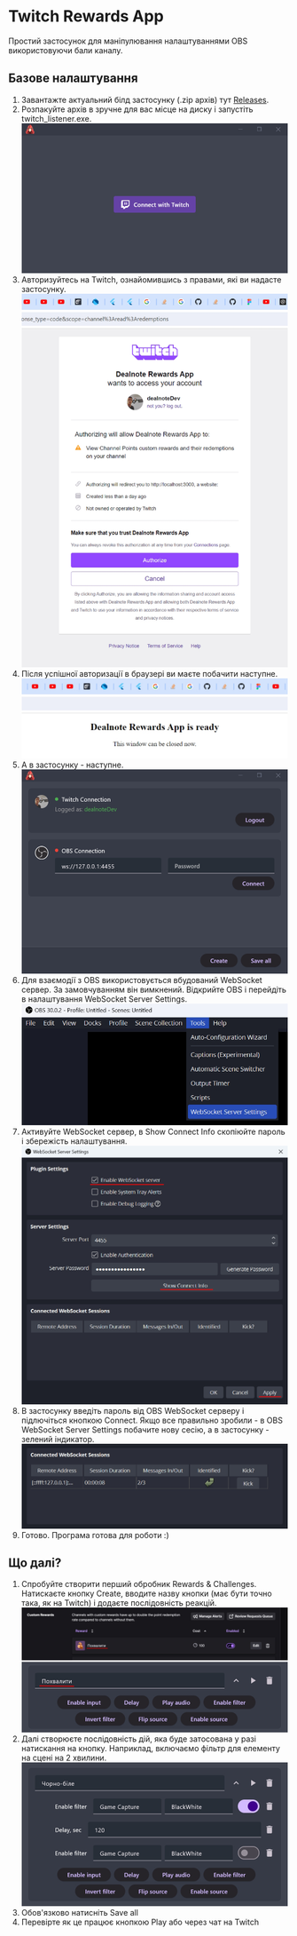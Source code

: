 # Twitch Rewards App

Простий застосунок для маніпулювання налаштуваннями OBS використовуючи бали каналу.

## Базове налаштування

1. Завантажте актуальний білд застосунку (.zip архів) тут [Releases](https://github.com/dealnotedev/twitch_rewards_app/releases).
2. Розпакуйте архів в зручне для вас місце на диску і запустіть twitch_listener.exe.
![plot](./images/login.jpg)
3. Авторизуйтесь на Twitch, ознайомившись з правами, які ви надасте застосунку.
![plot](./images/browser_permissions.jpg)
4. Після успішної авторизації в браузері ви маєте побачити наступне.
![plot](./images/browser_logged.jpg)
5. А в застосунку - наступне.
![plot](./images/main_empty.jpg)
6. Для взаємодії з OBS використовується вбудований WebSocket сервер. За замовчуванням він вимкнений. Відкрийте OBS і перейдіть в налаштування WebSocket Server Settings.
![plot](./images/obs_websocket_open.jpg)
7. Активуйте WebSocket сервер, в Show Connect Info скопіюйте пароль і збережість налаштування.
![plot](./images/obs_websocket_config.jpg)
8. В застосунку введіть пароль від OBS WebSocket серверу і підлючіться кнопкою Connect. Якщо все правильно зробили - в OBS WebSocket Server Settings побачите нову сесію, а в застосунку - зелений індикатор.
![plot](./images/obs_websocket_connected.jpg)
9. Готово. Програма готова для роботи :)

## Що далі?
1. Спробуйте створити перший обробник Rewards & Challenges. Натискаєте кнопку Create, вводите назву кнопки (має бути точно така, як на Twitch) і додаєте послідовність реакцій.
![plot](./images/twitch_reward.jpg)
![plot](./images/main_first_reward.jpg)
2. Далі створюєте послідовність дій, яка буде затосована у разі натискання на кнопку. Наприклад, включаємо фільтр для елементу на сцені на 2 хвилини.
![plot](./images/main_reward_black_white.jpg)
3. Обов'язково натисніть Save all
4. Перевірте як це працює кнопкою Play або через чат на Twitch